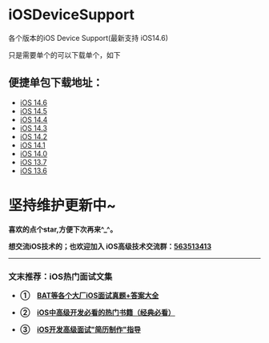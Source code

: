 # iOSDeviceSupport
各个版本的iOS Device Support(最新支持 iOS14.6)


只是需要单个的可以下载单个，如下
## 便捷单包下载地址：
* [iOS 14.6](https://gitee.com/ios-code-for-the-future/iosdevicesupport/raw/master/iOS14%EF%BC%8814.0-14.6%EF%BC%89/14.6.zip)
* [iOS 14.5](https://gitee.com/ios-code-for-the-future/iosdevicesupport/raw/master/iOS14%EF%BC%8814.0-14.6%EF%BC%89/14.5.zip)
* [iOS 14.4](https://gitee.com/ios-code-for-the-future/iosdevicesupport/raw/master/iOS14%EF%BC%8814.0-14.6%EF%BC%89/14.4.zip)
* [iOS 14.3](https://gitee.com/ios-code-for-the-future/iosdevicesupport/raw/master/iOS14%EF%BC%8814.0-14.6%EF%BC%89/14.3.zip)
* [iOS 14.2](https://gitee.com/ios-code-for-the-future/iosdevicesupport/raw/master/iOS14%EF%BC%8814.0-14.6%EF%BC%89/14.2.zip)
* [iOS 14.1](https://gitee.com/ios-code-for-the-future/iosdevicesupport/raw/master/iOS14%EF%BC%8814.0-14.6%EF%BC%89/14.1.zip)
* [iOS 14.0](https://gitee.com/ios-code-for-the-future/iosdevicesupport/raw/master/iOS14%EF%BC%8814.0-14.6%EF%BC%89/14.0.zip)
* [iOS 13.7](https://gitee.com/ios-code-for-the-future/iosdevicesupport/raw/master/iOS13%EF%BC%8813.0-13.7%EF%BC%89/13.7.zip)
* [iOS 13.6](https://gitee.com/ios-code-for-the-future/iosdevicesupport/raw/master/iOS13%EF%BC%8813.0-13.7%EF%BC%89/13.6.zip)


# 坚持维护更新中~

**喜欢的点个star,方便下次再来^_^。**

**想交流iOS技术的；也欢迎加入 iOS高级技术交流群：[563513413](https://jq.qq.com/?_wv=1027&k=GynQasZN)**

***

### 文末推荐：iOS热门面试文集

* **①　[BAT等各个大厂iOS面试真题+答案大全](https://github.com/LGBamboo/iOS-Advanced)**

* **②　[iOS中高级开发必看的热门书籍（经典必看）](https://github.com/LGBamboo/iOS-Mark)**

* **③　[iOS开发高级面试"简历制作"指导](https://github.com/LGBamboo/iOS-Mark)**
